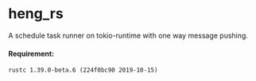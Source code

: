 # heng_rs
A schedule task runner on tokio-runtime with one way message pushing. 

#### Requirement:
`rustc 1.39.0-beta.6 (224f0bc90 2019-10-15)`<br>